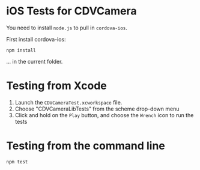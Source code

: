 <!---
 license: Licensed to the Apache Software Foundation (ASF) under one
         or more contributor license agreements.  See the NOTICE file
         distributed with this work for additional information
         regarding copyright ownership.  The ASF licenses this file
         to you under the Apache License, Version 2.0 (the
         "License"); you may not use this file except in compliance
         with the License.  You may obtain a copy of the License at

           http://www.apache.org/licenses/LICENSE-2.0

         Unless required by applicable law or agreed to in writing,
         software distributed under the License is distributed on an
         "AS IS" BASIS, WITHOUT WARRANTIES OR CONDITIONS OF ANY
         KIND, either express or implied.  See the License for the
         specific language governing permissions and limitations
         under the License.
-->

# iOS Tests for CDVCamera

You need to install `node.js` to pull in `cordova-ios`.

First install cordova-ios:

    npm install

... in the current folder.

# Testing from Xcode

1. Launch the `CDVCameraTest.xcworkspace` file.
2. Choose "CDVCameraLibTests" from the scheme drop-down menu
3. Click and hold on the `Play` button, and choose the `Wrench` icon to run the tests

# Testing from the command line

    npm test
